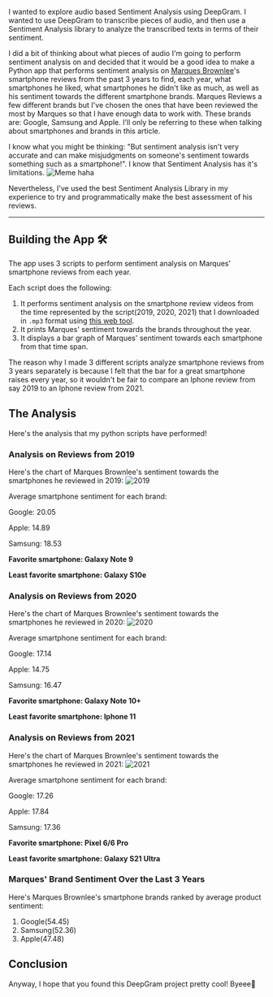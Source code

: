 I wanted to explore audio based Sentiment Analysis using DeepGram. I wanted to use DeepGram to transcribe pieces of audio, and then use a Sentiment Analysis library to analyze the transcribed texts in terms of their sentiment.

I did a bit of thinking about what pieces of audio I'm going to perform sentiment analysis on and decided that it would be a good idea to make a Python app that performs sentiment analysis on [Marques Brownlee](https://www.youtube.com/channel/UCBJycsmduvYEL83R_U4JriQ)'s 
smartphone reviews from the past 3 years to find, each year, what smartphones he liked, what smartphones he didn't like as much, as well as his sentiment towards the different smartphone brands.
Marques Reviews a few different brands but I've chosen the ones that have been reviewed the most by Marques so that I have enough data to work with. These brands are: Google, Samsung and Apple. I'll only be referring to these when talking about smartphones and brands in this article.

I know what you might be thinking: "But sentiment analysis isn't very accurate and can make misjudgments on someone's sentiment towards something such as a smartphone!". I know that Sentiment Analysis has it's limitations.
![Meme haha](https://dev-to-uploads.s3.amazonaws.com/uploads/articles/ru8zrdzhlwoqia8x6y1l.png)

Nevertheless, I've used the best Sentiment Analysis Library in my experience to try and programmatically make the best assessment of his reviews.

***************

## Building the App 🛠

The app uses 3 scripts to perform sentiment analysis on Marques' smartphone reviews from each year.

Each script does the following:
1. It performs sentiment analysis on the smartphone review videos from the time represented by the script(2019, 2020, 2021) that I downloaded in `.mp3` format using [this web tool](https://www.bestmp3converter.com/).
2. It prints Marques' sentiment towards the brands throughout the year.
3. It displays a bar graph of Marques' sentiment towards each smartphone from that time span.

The reason why I made 3 different scripts analyze smartphone reviews from 3 years separately is because I felt that the bar for a great smartphone raises every year, so it wouldn't be fair to compare an Iphone review from say 2019 to an Iphone review from 2021.

## The Analysis

Here's the analysis that my python scripts have performed!

### Analysis on Reviews from 2019

Here's the chart of Marques Brownlee's sentiment towards the smartphones he reviewed in 2019:
![2019](https://dev-to-uploads.s3.amazonaws.com/uploads/articles/qwaianv5nq4aejxadark.png)

Average smartphone sentiment for each brand:

Google: 20.05

Apple: 14.89

Samsung: 18.53


**Favorite smartphone: Galaxy Note 9**

**Least favorite smartphone: Galaxy S10e**


### Analysis on Reviews from 2020

Here's the chart of Marques Brownlee's sentiment towards the smartphones he reviewed in 2020:
![2020](https://dev-to-uploads.s3.amazonaws.com/uploads/articles/wmrbzgi8i89ztb38wh4s.png)

Average smartphone sentiment for each brand:

Google: 17.14

Apple: 14.75

Samsung: 16.47


**Favorite smartphone: Galaxy Note 10+**

**Least favorite smartphone: Iphone 11**


### Analysis on Reviews from 2021

Here's the chart of Marques Brownlee's sentiment towards the smartphones he reviewed in 2021:
![2021](https://dev-to-uploads.s3.amazonaws.com/uploads/articles/x2i7wfqulxt7uw3lct15.png)

Average smartphone sentiment for each brand:

Google: 17.26

Apple: 17.84

Samsung: 17.36


**Favorite smartphone: Pixel 6/6 Pro**

**Least favorite smartphone: Galaxy S21 Ultra**


### Marques' Brand Sentiment Over the Last 3 Years

Here's Marques Brownlee's smartphone brands ranked by average product sentiment:
1. Google(54.45)
2. Samsung(52.36)
3. Apple(47.48)

## Conclusion

Anyway, I hope that you found this DeepGram project pretty cool!
Byeee👋

